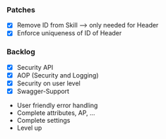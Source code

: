 ### Patches 
- [x] Remove ID from Skill --> only needed for Header
- [x] Enforce uniqueness of ID of Header

### Backlog
- [x] Security API
- [x] AOP (Security and Logging)
- [x] Security on user level
- [x] Swagger-Support
- User friendly error handling
- Complete attributes, AP, ...
- Complete settings 
- Level up

